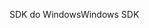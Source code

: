 <span data-ttu-id="7d382-101">SDK do Windows</span><span class="sxs-lookup"><span data-stu-id="7d382-101">Windows SDK</span></span>
